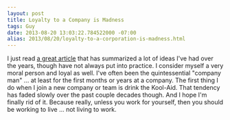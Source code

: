 ```yaml
---
layout: post
title: Loyalty to a Company is Madness
tags: Guy
date: 2013-08-20 13:03:22.784522000 -07:00
alias: 2013/08/20/loyalty-to-a-corporation-is-madness.html
---
```


I just read [a great article][article] that has summarized a lot of ideas I've had over the years, though have not always put into practice. I consider myself a very moral person and loyal as well. I've often been the quintessential "company man" ... at least for the first months or years at a company. The first thing I do when I join a new company or team is drink the Kool-Aid. That tendency has faded slowly over the past couple decades though. And I hope I'm finally rid of it. Because really, unless you work for yourself, then you should be working to live ... not living to work.

[article]: http://heartmindcode.com/2013/08/16/loyalty-and-layoffs/
